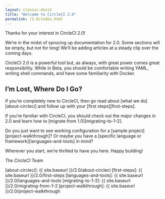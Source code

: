 ```yaml
---
layout: classic-docs2
title: "Welcome to CircleCI 2.0"
permalink: /2.0/index.html
---
```


Thanks for your interest in CircleCI 2.0!

We’re in the midst of sprucing up documentation for 2.0. Some sections will be empty, but not for long! We’ll be adding articles at a steady clip over the coming days.

CircleCI 2.0 is a powerful tool but, as always, with great power comes great responsibility. While in Beta, you should be comfortable writing YAML, writing shell commands, and have some familiarity with Docker.

## I’m Lost, Where Do I Go?

If you’re completely new to CircleCI, then go read about [what we do][about-circleci] and follow up with your [first steps][first-steps].

If you’re familiar with CircleCI, you should check out the major changes in 2.0 and learn how to [migrate from 1.0][migrating-to-1-2].

Do you just want to see working configuration for a [sample project][project-walkthrough]? Or maybe you have a [specific language or framework][languages-and-tools] in mind?

Wherever you start, we’re thrilled to have you here. Happy building!

_The CircleCI Team_

[about-circleci]: {{ site.baseurl }}/2.0/about-circleci
[first-steps]: {{ site.baseurl }}/2.0/first-steps
[languages-and-tools]: {{ site.baseurl }}/2.0/languages-and-tools
[migrating-to-1-2]: {{ site.baseurl }}/2.0/migrating-from-1-2
[project-walkthrough]: {{ site.baseurl }}/2.0/project-walkthrough